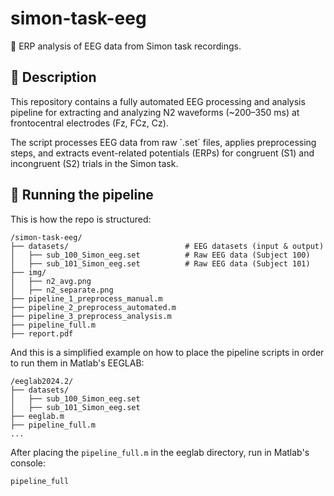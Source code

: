 # simon-task-eeg
🧠 ERP analysis of EEG data from Simon task recordings.

## 📄 Description
This repository contains a fully automated EEG processing and analysis pipeline for extracting and analyzing N2 waveforms (~200–350 ms) at frontocentral electrodes (Fz, FCz, Cz).

The script processes EEG data from raw ´.set´ files, applies preprocessing steps, and extracts event-related potentials (ERPs) for congruent (S1) and incongruent (S2) trials in the Simon task.

## 📂 Running the pipeline
This is how the repo is structured:
```
/simon-task-eeg/
├── datasets/                          # EEG datasets (input & output)
│   ├── sub_100_Simon_eeg.set          # Raw EEG data (Subject 100)
│   ├── sub_101_Simon_eeg.set          # Raw EEG data (Subject 101)
├── img/
│   ├── n2_avg.png
│   ├── n2_separate.png
├── pipeline_1_preprocess_manual.m
├── pipeline_2_preprocess_automated.m
├── pipeline_3_preprocess_analysis.m
├── pipeline_full.m
├── report.pdf
```

And this is a simplified example on how to place the pipeline scripts in order to run them in Matlab's EEGLAB:
```
/eeglab2024.2/
├── datasets/
│   ├── sub_100_Simon_eeg.set
│   ├── sub_101_Simon_eeg.set
├── eeglab.m
├── pipeline_full.m
...
```

After placing the `pipeline_full.m` in the eeglab directory, run in Matlab's console:
```
pipeline_full
```